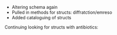 - Altering schema again
- Pulled in methods for structs: diffratction/emreso
- Added cataloguing of structs


Continuing looking for structs with antibiotics:
